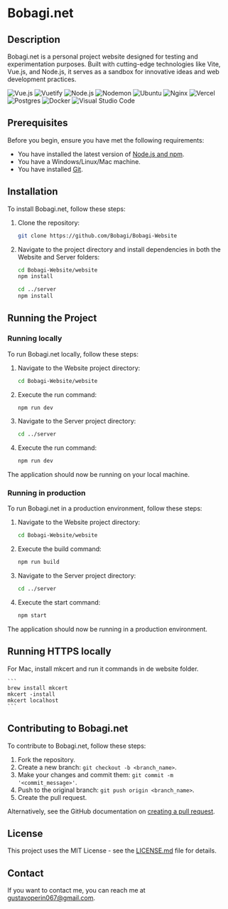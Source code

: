 # Bobagi.net

## Description

Bobagi.net is a personal project website designed for testing and experimentation purposes. Built with cutting-edge technologies like Vite, Vue.js, and Node.js, it serves as a sandbox for innovative ideas and web development practices.

![Vue.js](https://img.shields.io/badge/vue.js-%2335495e.svg?style=for-the-badge&logo=vue.js&logoColor=%234FC08D)
![Vuetify](https://img.shields.io/badge/Vuetify-1867C0?style=for-the-badge&logo=vuetify&logoColor=AEDDFF)
![Node.js](https://img.shields.io/badge/Node.js-%23339933.svg?style=for-the-badge&logo=nodedotjs&logoColor=white)
![Nodemon](https://img.shields.io/badge/NODEMON-%23323330.svg?style=for-the-badge&logo=nodemon&logoColor=%BBDEAD)
![Ubuntu](https://img.shields.io/badge/Ubuntu-E95420?style=for-the-badge&logo=ubuntu&logoColor=white)
![Nginx](https://img.shields.io/badge/nginx-%23009639.svg?style=for-the-badge&logo=nginx&logoColor=white)
![Vercel](https://img.shields.io/badge/vercel-%23000000.svg?style=for-the-badge&logo=vercel&logoColor=white)
![Postgres](https://img.shields.io/badge/postgres-%23316192.svg?style=for-the-badge&logo=postgresql&logoColor=white)
![Docker](https://img.shields.io/badge/docker-%230db7ed.svg?style=for-the-badge&logo=docker&logoColor=white)
![Visual Studio Code](https://img.shields.io/badge/Visual%20Studio%20Code-0078d7.svg?style=for-the-badge&logo=visual-studio-code&logoColor=white)

## Prerequisites

Before you begin, ensure you have met the following requirements:

- You have installed the latest version of [Node.js and npm](https://nodejs.org/).
- You have a Windows/Linux/Mac machine.
- You have installed [Git](https://git-scm.com/).

## Installation

To install Bobagi.net, follow these steps:

1. Clone the repository:

    ```bash
    git clone https://github.com/Bobagi/Bobagi-Website
    ```

2. Navigate to the project directory and install dependencies in both the Website and Server folders:

    ```bash
    cd Bobagi-Website/website
    npm install

    cd ../server
    npm install
    ```

## Running the Project

### Running locally

To run Bobagi.net locally, follow these steps:

1. Navigate to the Website project directory:

    ```bash
    cd Bobagi-Website/website
    ```

2. Execute the run command:

    ```bash
    npm run dev
    ```

3. Navigate to the Server project directory:

    ```bash
    cd ../server
    ```

4. Execute the run command:

    ```bash
    npm run dev
    ```

The application should now be running on your local machine.

### Running in production

To run Bobagi.net in a production environment, follow these steps:

1. Navigate to the Website project directory:

    ```bash
    cd Bobagi-Website/website
    ```

2. Execute the build command:

    ```bash
    npm run build
    ```

3. Navigate to the Server project directory:

    ```bash
    cd ../server
    ```

4. Execute the start command:

    ```bash
    npm start
    ```

The application should now be running in a production environment.

## Running HTTPS locally

For Mac, install mkcert and run it commands in de website folder.

    ```
    brew install mkcert
    mkcert -install
    mkcert localhost
    ```

## Contributing to Bobagi.net

To contribute to Bobagi.net, follow these steps:

1. Fork the repository.
2. Create a new branch: `git checkout -b <branch_name>`.
3. Make your changes and commit them: `git commit -m '<commit_message>'`.
4. Push to the original branch: `git push origin <branch_name>`.
5. Create the pull request.

Alternatively, see the GitHub documentation on [creating a pull request](https://help.github.com/en/github/collaborating-with-issues-and-pull-requests/creating-a-pull-request).

## License

This project uses the MIT License - see the [LICENSE.md](LICENSE.md) file for details.

## Contact

If you want to contact me, you can reach me at [gustavoperin067@gmail.com](mailto:gustavoperin067@gmail.com).
